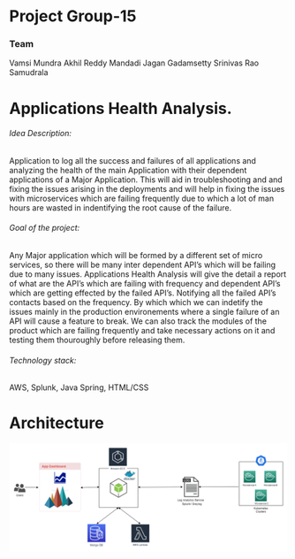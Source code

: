 # Project Group-15

### Team
Vamsi Mundra
Akhil Reddy Mandadi
Jagan Gadamsetty
Srinivas Rao Samudrala

# Applications Health Analysis. 

###### Idea Description: 
Application to log all the success and failures of all applications and analyzing the health of the main Application with their dependent applications of a Major Application. This will aid in troubleshooting and and fixing the issues arising in the deployments and will help in fixing the issues with microservices which are failing frequently due to which a lot of man hours are wasted in indentifying the root cause of the failure.

###### Goal of the project: 
Any Major application which will be formed by a different set of micro services, so there will be many inter dependent API’s which will be failing due to many issues. Applications Health Analysis will give the detail a report of what are the API’s which are failing with frequency and dependent API’s which are getting effected by the failed API’s. Notifying all the failed API’s contacts based on the frequency. By which which we can indetify the issues mainly in the production environements where a single failure of an API will cause a feature to break. We can also track the modules of the product which are failing frequently and take necessary actions on it and testing them thouroughly before releasing them. 

###### Technology stack:
AWS, Splunk, Java Spring, HTML/CSS 

# Architecture
![Architecture](architecture-diagram.png)
